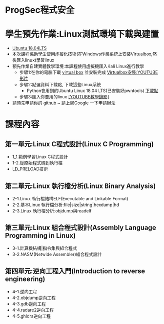 # ProgSec程式安全 

# 學生預先作業:Linux測試環境下載與建置
- [Ubuntu 18.04LTS](https://drive.google.com/file/d/1aP-qCFP6jKsGYXtKy9ahwZleQSENEi7C/view?usp=sharing)
- 本次課程協助學生使用虛擬化技術(在Windows作業系統上安裝Virtualbox,然後匯入linux)學習linux
- 預先作業自建實體教學環境:本課程使用虛擬機匯入Kali Linux進行教學
  - 步驟1:在你的電腦下載 [virtual box](https://www.virtualbox.org/wiki/Downloads) 並安裝完成 [Virtualbox安裝:YOUTUBE影片](https://youtu.be/FC0CX71aGnc)
  - 步驟2:點選資料下載點, 下載這些Linux系統
    - Python會用到的Ubuntu Linux 18.04 LTS(已安裝好pwntools)  [下載點](https://drive.google.com/file/d/1aP-qCFP6jKsGYXtKy9ahwZleQSENEi7C/view?usp=sharing)
  - 步驟3:匯入你要用的linux  [[YOUTUBE教學錄影]](https://youtu.be/GTpQR7fZcwE)
- 請預先申請你的 [github](https://github.com/)  ~ 請上網Google 一下申請辦法
# 課程內容
## 第一單元:Linux C程式設計(Linux C Programming)
- 1_1.範例學習Linux C程式設計
- 1-2.從原始程式碼到執行檔
- LD_PRELOAD技術
## 第二單元:Linux 執行檔分析(Linux Binary Analysis)
- 2-1.Linux 執行檔結構ELF(Executable and Linkable Format)
- 2-2.基本Linux 執行檔分析:file|size|string|hexdump|hd
- 2-3.Linux 執行檔分析:objdump與readelf
## 第三單元:Linux 組合程式設計(Assembly Language Programming in Linux)
- 3-1.計算機結構|指令集與組合程式
- 3-2.NASM(Netwide Assembler)組合程式設計
## 第四單元:逆向工程入門(Introduction to reverse engineering)
- 4-1.逆向工程
- 4-2.objdump逆向工程
- 4-3.gdb逆向工程
- 4-4.radare2逆向工程
- 4-5.ghidra逆向工程

